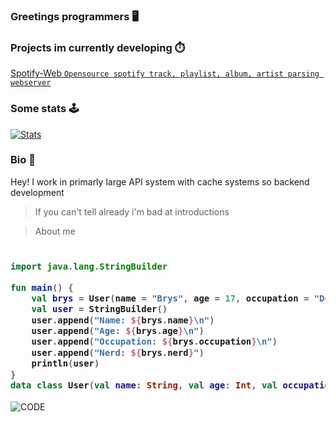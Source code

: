 



### Greetings programmers 🖥️

### Projects im currently developing ⏱️
[Spotify-Web `Opensource spotify track, playlist, album, artist parsing webserver`](https://github.com/brys0/Spotify-Web/)


### Some stats 🕹️
[![Stats](https://github-readme-stats.vercel.app/api?username=brys0&theme=tokyonight)](https://github.com/brys0/github-readme-stats)

### Bio 🍁

Hey! I work in primarly large API system with cache systems so backend development


> If you can't tell already i'm bad at introductions





> About me
<h3>
    
```kotlin
​
import java.lang.StringBuilder

fun main() {
    val brys = User(name = "Brys", age = 17, occupation = "Developer", nerd = true)
    val user = StringBuilder()
    user.append("Name: ${brys.name}\n")
    user.append("Age: ${brys.age}\n")
    user.append("Occupation: ${brys.occupation}\n")
    user.append("Nerd: ${brys.nerd}")
    println(user)
}
data class User(val name: String, val age: Int, val occupation: String, val nerd: Boolean)
```
</h3>

![CODE](https://i.brys.tk/VlUJ)
